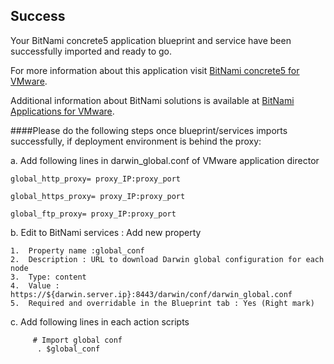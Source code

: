 [BitNami Applications for VMware]: http://bitnami.org/vmware "BitNami Applications for VMware"
[BitNami concrete5 for VMware]: http://bitnami.org/vmware/concrete5 "BitNami concrete5 for VMware"


## Success
Your BitNami concrete5 application blueprint and service have been successfully imported and ready to go.

For more information about this application visit [BitNami concrete5 for VMware].

Additional information about BitNami solutions is available at [BitNami Applications for VMware].

####Please do the following steps once blueprint/services imports successfully, if deployment environment is behind the proxy:

a.	Add following lines in darwin_global.conf of VMware application director 

  	global_http_proxy= proxy_IP:proxy_port
  
  	global_https_proxy= proxy_IP:proxy_port
  
  	global_ftp_proxy= proxy_IP:proxy_port

b.	Edit to BitNami services : Add new property 

  	1.	Property name :global_conf   
  	2.	Description : URL to download Darwin global configuration for each node  
  	3.	Type: content    	
  	4.	Value : https://${darwin.server.ip}:8443/darwin/conf/darwin_global.conf  	
  	5.	Required and overridable in the Blueprint tab : Yes (Right mark)

c.	Add following lines in each action scripts

 		 # Import global conf   
  		  . $global_conf

